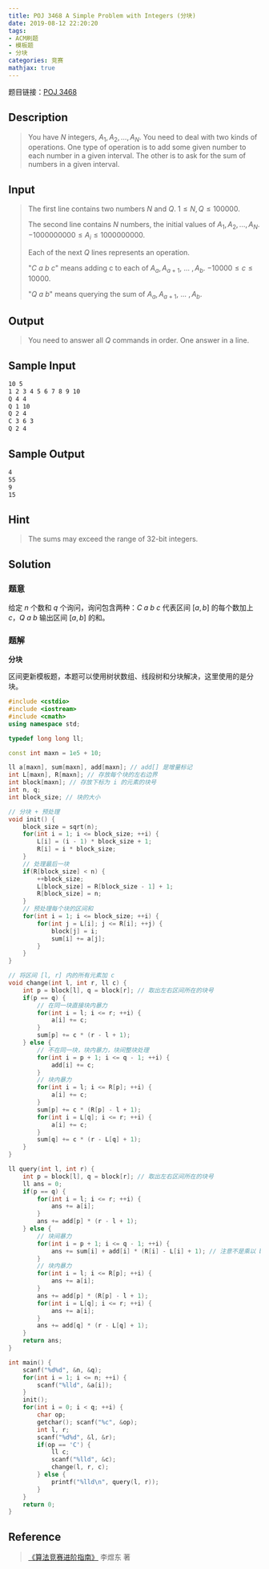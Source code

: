 ```yaml
---
title: POJ 3468 A Simple Problem with Integers (分块)
date: 2019-08-12 22:20:20
tags:
- ACM刷题
- 模板题
- 分块
categories: 竞赛
mathjax: true
---
```


题目链接：[POJ 3468](http://poj.org/problem?id=3468)

## Description

> You have $N$ integers, $A_1, A_2, ... , A_N$. You need to deal with two kinds of operations. One type of operation is to add some given number to each number in a given interval. The other is to ask for the sum of numbers in a given interval.

<!--more-->

## Input

> The first line contains two numbers $N$ and $Q$. $1 ≤ N,Q ≤ 100000$.
> 
> The second line contains $N$ numbers, the initial values of $A_1, A_2, ... , A_N$. $-1000000000 \le A_i \le 1000000000$.
> 
> Each of the next $Q$ lines represents an operation.
> 
> "$C\ a\ b\ c$" means adding c to each of $A_a, A_{a+1}, \ ...\ , A_b$. $-10000 \le c \le 10000$.
> 
> "$Q\ a\ b$" means querying the sum of $A_a, A_{a+1}, \ ...\ , A_b$.

## Output
> You need to answer all $Q$ commands in order. One answer in a line.

## Sample Input

```markdown
10 5
1 2 3 4 5 6 7 8 9 10
Q 4 4
Q 1 10
Q 2 4
C 3 6 3
Q 2 4
```

## Sample Output

```markdown
4
55
9
15
```

## Hint
> The sums may exceed the range of 32-bit integers.


## Solution

### 题意

给定 $n$ 个数和 $q$ 个询问，询问包含两种：$C\ a\ b\ c$ 代表区间 $[a, b]$ 的每个数加上 $c$，$Q\ a\ b$ 输出区间 $[a, b]$ 的和。

### 题解

**分块**

区间更新模板题，本题可以使用树状数组、线段树和分块解决，这里使用的是分块。

```cpp
#include <cstdio>
#include <iostream>
#include <cmath>
using namespace std;

typedef long long ll;

const int maxn = 1e5 + 10;

ll a[maxn], sum[maxn], add[maxn]; // add[] 是增量标记
int L[maxn], R[maxn]; // 存放每个块的左右边界
int block[maxn]; // 存放下标为 i 的元素的块号
int n, q;
int block_size; // 块的大小

// 分块 + 预处理
void init() {
    block_size = sqrt(n);
    for(int i = 1; i <= block_size; ++i) {
        L[i] = (i - 1) * block_size + 1;
        R[i] = i * block_size;
    }
    // 处理最后一块
    if(R[block_size] < n) {
        ++block_size;
        L[block_size] = R[block_size - 1] + 1;
        R[block_size] = n;
    }
    // 预处理每个块的区间和
    for(int i = 1; i <= block_size; ++i) {
        for(int j = L[i]; j <= R[i]; ++j) {
            block[j] = i;
            sum[i] += a[j];
        }
    }
}

// 将区间 [l, r] 内的所有元素加 c
void change(int l, int r, ll c) {
    int p = block[l], q = block[r]; // 取出左右区间所在的块号
    if(p == q) {
        // 在同一块直接块内暴力
        for(int i = l; i <= r; ++i) {
            a[i] += c;
        }
        sum[p] += c * (r - l + 1);
    } else {
        // 不在同一块，块内暴力，块间整块处理
        for(int i = p + 1; i <= q - 1; ++i) {
            add[i] += c;
        }
        // 块内暴力
        for(int i = l; i <= R[p]; ++i) {
            a[i] += c;
        }
        sum[p] += c * (R[p] - l + 1);
        for(int i = L[q]; i <= r; ++i) {
            a[i] += c;
        }
        sum[q] += c * (r - L[q] + 1);
    }
}

ll query(int l, int r) {
    int p = block[l], q = block[r]; // 取出左右区间所在的块号
    ll ans = 0;
    if(p == q) {
        for(int i = l; i <= r; ++i) {
            ans += a[i];
        }
        ans += add[p] * (r - l + 1);
    } else {
        // 块间暴力
        for(int i = p + 1; i <= q - 1; ++i) {
            ans += sum[i] + add[i] * (R[i] - L[i] + 1); // 注意不是乘以 block_size
        }
        // 块内暴力
        for(int i = l; i <= R[p]; ++i) {
            ans += a[i];
        }
        ans += add[p] * (R[p] - l + 1);
        for(int i = L[q]; i <= r; ++i) {
            ans += a[i];
        }
        ans += add[q] * (r - L[q] + 1);
    }
    return ans;
}

int main() {
    scanf("%d%d", &n, &q);
    for(int i = 1; i <= n; ++i) {
        scanf("%lld", &a[i]);
    }
    init();
    for(int i = 0; i < q; ++i) {
        char op;
        getchar(); scanf("%c", &op);
        int l, r;
        scanf("%d%d", &l, &r);
        if(op == 'C') {
            ll c;
            scanf("%lld", &c);
            change(l, r, c);
        } else {
            printf("%lld\n", query(l, r));
        }
    }
    return 0;
}
```

## Reference

> [《算法竞赛进阶指南》](https://book.douban.com/subject/30136932/) 李煜东 著